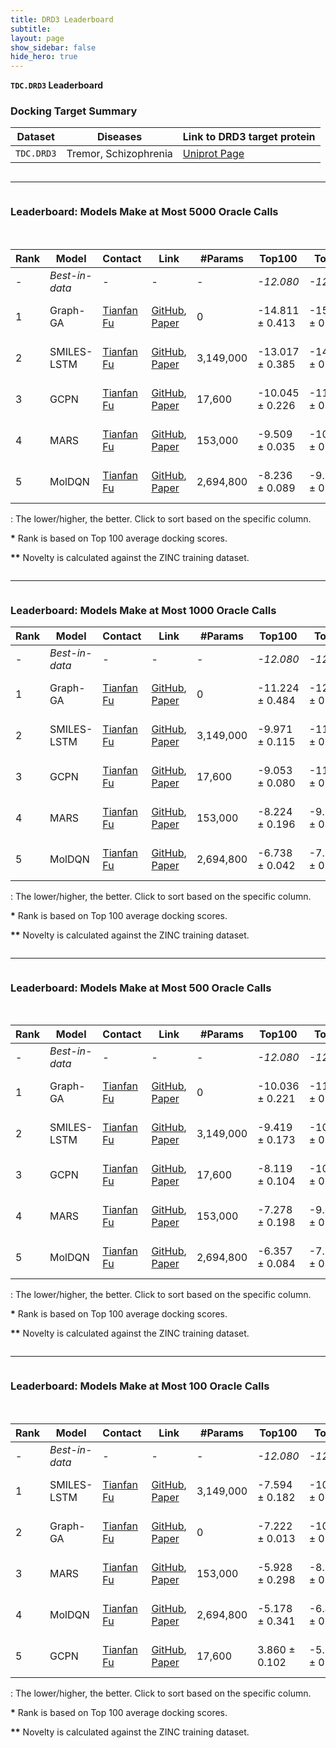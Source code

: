 ```yaml
---
title: DRD3 Leaderboard
subtitle:
layout: page
show_sidebar: false
hide_hero: true
---
```


<p class="is-size-3"><b><code>TDC.DRD3</code> Leaderboard</b></p>

### Docking Target Summary

<table class="table is-striped is-hoverable">
  <thead>
  <tr>
    <th>Dataset</th>
    <th>Diseases</th>
    <th>Link to DRD3 target protein</th>
  </tr>
  </thead>
  <tr>
    <td><code>TDC.DRD3</code></td>
    <td>Tremor, Schizophrenia</td>
    <td><a href="https://www.uniprot.org/uniprot/P35462">Uniprot Page</a></td>
  </tr>
</table>

<div class="column is-12">
    <hr />
</div>

### Leaderboard: Models Make at Most 5000 Oracle Calls 


<table class="table is-striped is-hoverable" id="A">
  <thead>
  <tr>
   <!--When a header is clicked, run the sortTable function, with a parameter, 0 for sorting by names, 1 for sorting by country:-->  
    <th>Rank</th>
    <th>Model</th>
    <th>Contact</th>
    <th>Link</th>
    <th>#Params</th>
    <th onclick="sortTable(5, 'A', 'asc')">Top100<i class="fas fa-long-arrow-alt-down"></i></th>
    <th onclick="sortTable(6, 'A', 'asc')">Top10<i class="fas fa-long-arrow-alt-down"></i></th>
    <th onclick="sortTable(7, 'A', 'asc')">Top1<i class="fas fa-long-arrow-alt-down"></i></th>
    <th onclick="sortTable(8, 'A', 'dsc')">Diver.<i class="fas fa-long-arrow-alt-up"></i></th>
    <th onclick="sortTable(9, 'A', 'dsc')">Novel.<i class="fas fa-long-arrow-alt-up"></i></th>
    <th onclick="sortTable(10, 'A', 'dsc')">%Pass<i class="fas fa-long-arrow-alt-up"></i></th>
    <th onclick="sortTable(11, 'A', 'asc')">Top 1-P<i class="fas fa-long-arrow-alt-down"></i></th>
    <th onclick="sortTable(12, 'A', 'asc')">M1<i class="fas fa-long-arrow-alt-down"></i></th>
    <th>Molecules</th>

  </tr>
</thead>

<tr> 
  <td> - </td> 
  <td> <i>Best-in-data</i> </td> 
  <td> - </td> 
  <td> - </td> 
  <td> - </td> 
  <td><i>-12.080</i> </td> 
  <td><i>-12.590</i> </td> 
  <td><i>-12.800</i> </td> 
  <td><i>0.864</i> </td> 
  <td> - </td> 
  <td><i>0.780</i> </td> 
  <td><i>-11.700</i></td> 
  <td><i>5.100</i> </td> 
  <td> <a href='/benchmark/docking_group/smiles/drd3/best_in_data_smiles'> Link </a> </td> 

</tr>

<tr> 
  <td> 1 </td> 
  <td> Graph-GA </td> 
  <td><a href="mailto:tfu42@gatech.edu">Tianfan Fu</a></td> 
  <td><a href="https://github.com/futianfan/guacamol_tdc"> GitHub</a>, <a href="https://pubs.rsc.org/en/content/articlelanding/2019/sc/c8sc05372c#!divAbstract">Paper </a></td> 
  <td> 0 </td> 
  <td>-14.811 <span>&#177;</span> 0.413 </td> 
  <td>-15.930 <span>&#177;</span> 0.336 </td> 
  <td>-16.533 <span>&#177;</span> 0.309 </td> 
  <td>0.626 <span>&#177;</span> 0.092 </td> 
  <td>1.000 <span>&#177;</span> 0.000 </td> 
  <td>0.393 <span>&#177;</span> 0.308 </td> 
  <td>-14.267 <span>&#177;</span> 0.450 </td> 
  <td>9.669 <span>&#177;</span> 0.468 </td> 
  <td> <a href='/benchmark/docking_group/smiles/drd3/graph-ga_smiles/#graph-ga-5000-maximum-calls-top-generated-molecules'> Link </a> </td> 
</tr>
<tr> 
  <td> 2 </td> 
  <td> SMILES-LSTM </td> 
  <td><a href="mailto:tfu42@gatech.edu">Tianfan Fu</a></td> 
  <td><a href="https://github.com/futianfan/guacamol_tdc"> GitHub</a>, <a href="https://pubs.acs.org/doi/10.1021/acscentsci.7b00512">Paper </a></td> 
  <td> 3,149,000 </td> 
  <td>-13.017 <span>&#177;</span> 0.385 </td> 
  <td>-14.030 <span>&#177;</span> 0.421 </td> 
  <td>-14.533 <span>&#177;</span> 0.525 </td> 
  <td>0.740 <span>&#177;</span> 0.056 </td> 
  <td>1.000 <span>&#177;</span> 0.000 </td> 
  <td>0.257 <span>&#177;</span> 0.103 </td> 
  <td>-12.533 <span>&#177;</span> 0.403 </td> 
  <td>5.826 <span>&#177;</span> 1.908 </td> 
  <td> <a href='/benchmark/docking_group/smiles/drd3/smiles-lstm_smiles/#smiles-lstm-5000-maximum-calls-top-generated-molecules'> Link </a> </td> 
</tr>
<tr> 
  <td> 3 </td> 
  <td> GCPN </td> 
  <td><a href="mailto:tfu42@gatech.edu">Tianfan Fu</a></td> 
  <td><a href="https://github.com/futianfan/GCPN"> GitHub</a>, <a href="https://arxiv.org/abs/1806.02473">Paper </a></td> 
  <td> 17,600 </td> 
  <td>-10.045 <span>&#177;</span> 0.226 </td> 
  <td>-11.483 <span>&#177;</span> 0.581 </td> 
  <td>-12.300 <span>&#177;</span> 0.993 </td> 
  <td>0.922 <span>&#177;</span> 0.002 </td> 
  <td>1.000 <span>&#177;</span> 0.000 </td> 
  <td>0.167 <span>&#177;</span> 0.045 </td> 
  <td>-9.367 <span>&#177;</span> 0.170 </td> 
  <td>10.000 <span>&#177;</span> 0.000 </td> 
  <td> <a href='/benchmark/docking_group/smiles/drd3/gcpn_smiles/#gcpn-5000-maximum-calls-top-generated-molecules'> Link </a> </td> 
</tr>
<tr> 
  <td> 4 </td> 
  <td> MARS </td> 
  <td><a href="mailto:tfu42@gatech.edu">Tianfan Fu</a></td> 
  <td><a href="https://github.com/futianfan/MARS"> GitHub</a>, <a href="https://openreview.net/pdf?id=kHSu4ebxFXY">Paper </a></td> 
  <td> 153,000 </td> 
  <td>-9.509 <span>&#177;</span> 0.035 </td> 
  <td>-10.693 <span>&#177;</span> 0.172 </td> 
  <td>-11.433 <span>&#177;</span> 0.450 </td> 
  <td>0.873 <span>&#177;</span> 0.002 </td> 
  <td>1.000 <span>&#177;</span> 0.000 </td> 
  <td>0.527 <span>&#177;</span> 0.087 </td> 
  <td>-9.000 <span>&#177;</span> 0.082 </td> 
  <td>7.073 <span>&#177;</span> 0.798 </td> 
  <td> <a href='/benchmark/docking_group/smiles/drd3/mars_smiles/#mars-5000-maximum-calls-top-generated-molecules'> Link </a> </td> 
</tr>
<tr> 
  <td> 5 </td> 
  <td> MolDQN </td> 
  <td><a href="mailto:tfu42@gatech.edu">Tianfan Fu</a></td> 
  <td><a href="https://github.com/futianfan/mol_dqn_docking"> GitHub</a>, <a href="https://www.nature.com/articles/s41598-019-47148-x">Paper </a></td> 
  <td> 2,694,800 </td> 
  <td>-8.236 <span>&#177;</span> 0.089 </td> 
  <td>-9.348 <span>&#177;</span> 0.188 </td> 
  <td>-9.990 <span>&#177;</span> 0.194 </td> 
  <td>0.893 <span>&#177;</span> 0.005 </td> 
  <td>1.000 <span>&#177;</span> 0.000 </td> 
  <td>0.023 <span>&#177;</span> 0.012 </td> 
  <td>-7.980 <span>&#177;</span> 0.112 </td> 
  <td>10.000 <span>&#177;</span> 0.000 </td> 
  <td> <a href='/benchmark/docking_group/smiles/drd3/moldqn_smiles/#moldqn-5000-maximum-calls-top-generated-molecules'> Link </a> </td> 
</tr>
​


</table>

<i class="fas fa-long-arrow-alt-down"></i><i class="fas fa-long-arrow-alt-up"></i>: The lower/higher, the better. Click <i class="fas fa-long-arrow-alt-down"></i><i class="fas fa-long-arrow-alt-up"></i> to sort based on the specific column.

<b>\*</b> Rank is based on Top 100 average docking scores.

<b>\*\*</b> Novelty is calculated against the ZINC training dataset. 

<div class="column is-12">
    <hr />
</div>

### Leaderboard: Models Make at Most 1000 Oracle Calls


<table class="table is-striped is-hoverable" id="1000">
  <thead>
  <tr>
   <!--When a header is clicked, run the sortTable function, with a parameter, 0 for sorting by names, 1 for sorting by country:-->  
    <th>Rank</th>
    <th>Model</th>
    <th>Contact</th>
    <th>Link</th>
    <th>#Params</th>
    <th onclick="sortTable(5, '1000', 'asc')">Top100<i class="fas fa-long-arrow-alt-down"></i></th>
    <th onclick="sortTable(6, '1000', 'asc')">Top10<i class="fas fa-long-arrow-alt-down"></i></th>
    <th onclick="sortTable(7, '1000', 'asc')">Top1<i class="fas fa-long-arrow-alt-down"></i></th>
    <th onclick="sortTable(8, '1000', 'dsc')">Diver.<i class="fas fa-long-arrow-alt-up"></i></th>
    <th onclick="sortTable(9, '1000', 'dsc')">Novel.<i class="fas fa-long-arrow-alt-up"></i></th>
    <th onclick="sortTable(10, '1000', 'dsc')">%Pass<i class="fas fa-long-arrow-alt-up"></i></th>
    <th onclick="sortTable(11, '1000', 'asc')">Top 1-P<i class="fas fa-long-arrow-alt-down"></i></th>
    <th onclick="sortTable(12, '1000', 'asc')">M1<i class="fas fa-long-arrow-alt-down"></i></th>
    <th>Molecules</th>

  </tr>
</thead>

<tr> 
  <td> - </td> 
  <td> <i>Best-in-data</i> </td> 
  <td> - </td> 
  <td> - </td> 
  <td> - </td> 
  <td><i>-12.080</i> </td> 
  <td><i>-12.590</i> </td> 
  <td><i>-12.800</i> </td> 
  <td><i>0.864</i> </td> 
  <td> - </td> 
  <td><i>0.780</i> </td> 
  <td><i>-11.700</i></td> 
  <td><i>5.100</i> </td> 
  <td> <a href='/benchmark/docking_group/smiles/drd3/best_in_data_smiles'> Link </a> </td> 

</tr>

<tr> 
  <td> 1 </td> 
  <td> Graph-GA </td> 
  <td><a href="mailto:tfu42@gatech.edu">Tianfan Fu</a></td> 
  <td><a href="https://github.com/futianfan/guacamol_tdc"> GitHub</a>, <a href="https://pubs.rsc.org/en/content/articlelanding/2019/sc/c8sc05372c#!divAbstract">Paper </a></td> 
  <td> 0 </td> 
  <td>-11.224 <span>&#177;</span> 0.484 </td> 
  <td>-12.400 <span>&#177;</span> 0.782 </td> 
  <td>-13.233 <span>&#177;</span> 0.713 </td> 
  <td>0.815 <span>&#177;</span> 0.046 </td> 
  <td>1.000 <span>&#177;</span> 0.000 </td> 
  <td>0.777 <span>&#177;</span> 0.096 </td> 
  <td>-10.600 <span>&#177;</span> 0.374 </td> 
  <td>7.695 <span>&#177;</span> 0.909 </td> 
  <td> <a href='/benchmark/docking_group/smiles/drd3/graph-ga_smiles/#graph-ga-1000-maximum-calls-top-generated-molecules'> Link </a> </td> 
</tr>
<tr> 
  <td> 2 </td> 
  <td> SMILES-LSTM </td> 
  <td><a href="mailto:tfu42@gatech.edu">Tianfan Fu</a></td> 
  <td><a href="https://github.com/futianfan/guacamol_tdc"> GitHub</a>, <a href="https://pubs.acs.org/doi/10.1021/acscentsci.7b00512">Paper </a></td> 
  <td> 3,149,000 </td> 
  <td>-9.971 <span>&#177;</span> 0.115 </td> 
  <td>-11.163 <span>&#177;</span> 0.141 </td> 
  <td>-11.967 <span>&#177;</span> 0.205 </td> 
  <td>0.871 <span>&#177;</span> 0.004 </td> 
  <td>1.000 <span>&#177;</span> 0.000 </td> 
  <td>0.777 <span>&#177;</span> 0.026 </td> 
  <td>-9.367 <span>&#177;</span> 0.094 </td> 
  <td>4.818 <span>&#177;</span> 0.541 </td> 
  <td> <a href='/benchmark/docking_group/smiles/drd3/smiles-lstm_smiles/#smiles-lstm-1000-maximum-calls-top-generated-molecules'> Link </a> </td> 
</tr>
<tr> 
  <td> 3 </td> 
  <td> GCPN </td> 
  <td><a href="mailto:tfu42@gatech.edu">Tianfan Fu</a></td> 
  <td><a href="https://github.com/futianfan/GCPN"> GitHub</a>, <a href="https://arxiv.org/abs/1806.02473">Paper </a></td> 
  <td> 17,600 </td> 
  <td>-9.053 <span>&#177;</span> 0.080 </td> 
  <td>-11.027 <span>&#177;</span> 0.273 </td> 
  <td>-12.033 <span>&#177;</span> 0.618 </td> 
  <td>0.913 <span>&#177;</span> 0.001 </td> 
  <td>1.000 <span>&#177;</span> 0.000 </td> 
  <td>0.170 <span>&#177;</span> 0.022 </td> 
  <td>-8.167 <span>&#177;</span> 0.047 </td> 
  <td>10.000 <span>&#177;</span> 0.000 </td> 
  <td> <a href='/benchmark/docking_group/smiles/drd3/gcpn_smiles/#gcpn-1000-maximum-calls-top-generated-molecules'> Link </a> </td> 
</tr>
<tr> 
  <td> 4 </td> 
  <td> MARS </td> 
  <td><a href="mailto:tfu42@gatech.edu">Tianfan Fu</a></td> 
  <td><a href="https://github.com/futianfan/MARS"> GitHub</a>, <a href="https://openreview.net/pdf?id=kHSu4ebxFXY">Paper </a></td> 
  <td> 153,000 </td> 
  <td>-8.224 <span>&#177;</span> 0.196 </td> 
  <td>-9.843 <span>&#177;</span> 0.068 </td> 
  <td>-11.100 <span>&#177;</span> 0.141 </td> 
  <td>0.871 <span>&#177;</span> 0.004 </td> 
  <td>1.000 <span>&#177;</span> 0.000 </td> 
  <td>0.563 <span>&#177;</span> 0.052 </td> 
  <td>-7.367 <span>&#177;</span> 0.205 </td> 
  <td>6.037 <span>&#177;</span> 0.137 </td> 
  <td> <a href='/benchmark/docking_group/smiles/drd3/mars_smiles/#mars-1000-maximum-calls-top-generated-molecules'> Link </a> </td> 
</tr>
<tr> 
  <td> 5 </td> 
  <td> MolDQN </td> 
  <td><a href="mailto:tfu42@gatech.edu">Tianfan Fu</a></td> 
  <td><a href="https://github.com/futianfan/mol_dqn_docking"> GitHub</a>, <a href="https://www.nature.com/articles/s41598-019-47148-x">Paper </a></td> 
  <td> 2,694,800 </td> 
  <td>-6.738 <span>&#177;</span> 0.042 </td> 
  <td>-7.506 <span>&#177;</span> 0.085 </td> 
  <td>-7.800 <span>&#177;</span> 0.042 </td> 
  <td>0.904 <span>&#177;</span> 0.001 </td> 
  <td>1.000 <span>&#177;</span> 0.000 </td> 
  <td>0.033 <span>&#177;</span> 0.005 </td> 
  <td>-6.450 <span>&#177;</span> 0.085 </td> 
  <td>10.000 <span>&#177;</span> 0.000 </td> 
  <td> <a href='/benchmark/docking_group/smiles/drd3/moldqn_smiles/#moldqn-1000-maximum-calls-top-generated-molecules'> Link </a> </td> 
</tr>


</table>
<i class="fas fa-long-arrow-alt-down"></i><i class="fas fa-long-arrow-alt-up"></i>: The lower/higher, the better. Click <i class="fas fa-long-arrow-alt-down"></i><i class="fas fa-long-arrow-alt-up"></i> to sort based on the specific column.

<b>\*</b> Rank is based on Top 100 average docking scores.

<b>\*\*</b> Novelty is calculated against the ZINC training dataset.

<div class="column is-12">
    <hr />
</div>

### Leaderboard: Models Make at Most 500 Oracle Calls


<table class="table is-striped is-hoverable" id="500">
  <thead>
  <tr>
   <!--When a header is clicked, run the sortTable function, with a parameter, 0 for sorting by names, 1 for sorting by country:-->  
    <th>Rank</th>
    <th>Model</th>
    <th>Contact</th>
    <th>Link</th>
    <th>#Params</th>
    <th onclick="sortTable(5, '500', 'asc')">Top100<i class="fas fa-long-arrow-alt-down"></i></th>
    <th onclick="sortTable(6, '500', 'asc')">Top10<i class="fas fa-long-arrow-alt-down"></i></th>
    <th onclick="sortTable(7, '500', 'asc')">Top1<i class="fas fa-long-arrow-alt-down"></i></th>
    <th onclick="sortTable(8, '500', 'dsc')">Diver.<i class="fas fa-long-arrow-alt-up"></i></th>
    <th onclick="sortTable(9, '500', 'dsc')">Novel.<i class="fas fa-long-arrow-alt-up"></i></th>
    <th onclick="sortTable(10, '500', 'dsc')">%Pass<i class="fas fa-long-arrow-alt-up"></i></th>
    <th onclick="sortTable(11, '500', 'asc')">Top 1-P<i class="fas fa-long-arrow-alt-down"></i></th>
    <th onclick="sortTable(12, '500', 'asc')">M1<i class="fas fa-long-arrow-alt-down"></i></th>
    <th>Molecules</th>

  </tr>
</thead>

<tr> 
  <td> - </td> 
  <td> <i>Best-in-data</i> </td> 
  <td> - </td> 
  <td> - </td> 
  <td> - </td> 
  <td><i>-12.080</i> </td> 
  <td><i>-12.590</i> </td> 
  <td><i>-12.800</i> </td> 
  <td><i>0.864</i> </td> 
  <td> - </td> 
  <td><i>0.780</i> </td> 
  <td><i>-11.700</i></td> 
  <td><i>5.100</i> </td>
  <td> <a href='/benchmark/docking_group/smiles/drd3/best_in_data_smiles'> Link </a> </td> 
 
</tr>

 <tr> 
  <td> 1 </td> 
  <td> Graph-GA </td> 
  <td><a href="mailto:tfu42@gatech.edu">Tianfan Fu</a></td> 
  <td><a href="https://github.com/futianfan/guacamol_tdc"> GitHub</a>, <a href="https://pubs.rsc.org/en/content/articlelanding/2019/sc/c8sc05372c#!divAbstract">Paper </a></td> 
  <td> 0 </td> 
  <td>-10.036 <span>&#177;</span> 0.221 </td> 
  <td>-11.527 <span>&#177;</span> 0.533 </td> 
  <td>-12.500 <span>&#177;</span> 0.748 </td> 
  <td>0.857 <span>&#177;</span> 0.005 </td> 
  <td>1.000 <span>&#177;</span> 0.000 </td> 
  <td>0.710 <span>&#177;</span> 0.080 </td> 
  <td>-9.300 <span>&#177;</span> 0.163 </td> 
  <td>6.493 <span>&#177;</span> 0.341 </td> 
  <td> <a href='/benchmark/docking_group/smiles/drd3/graph-ga_smiles/#graph-ga-500-maximum-calls-top-generated-molecules'> Link </a> </td> 
</tr>
<tr> 
  <td> 2 </td> 
  <td> SMILES-LSTM </td> 
  <td><a href="mailto:tfu42@gatech.edu">Tianfan Fu</a></td> 
  <td><a href="https://github.com/futianfan/guacamol_tdc"> GitHub</a>, <a href="https://pubs.acs.org/doi/10.1021/acscentsci.7b00512">Paper </a></td> 
  <td> 3,149,000 </td> 
  <td>-9.419 <span>&#177;</span> 0.173 </td> 
  <td>-10.687 <span>&#177;</span> 0.335 </td> 
  <td>-11.367 <span>&#177;</span> 0.579 </td> 
  <td>0.875 <span>&#177;</span> 0.005 </td> 
  <td>1.000 <span>&#177;</span> 0.000 </td> 
  <td>0.727 <span>&#177;</span> 0.012 </td> 
  <td>-8.767 <span>&#177;</span> 0.170 </td> 
  <td>5.787 <span>&#177;</span> 0.934 </td> 
  <td> <a href='/benchmark/docking_group/smiles/drd3/smiles-lstm_smiles/#smiles-lstm-500-maximum-calls-top-generated-molecules'> Link </a> </td> 
</tr>
<tr> 
  <td> 3 </td> 
  <td> GCPN </td> 
  <td><a href="mailto:tfu42@gatech.edu">Tianfan Fu</a></td> 
  <td><a href="https://github.com/futianfan/GCPN"> GitHub</a>, <a href="https://arxiv.org/abs/1806.02473">Paper </a></td> 
  <td> 17,600 </td> 
  <td>-8.119 <span>&#177;</span> 0.104 </td> 
  <td>-10.230 <span>&#177;</span> 0.354 </td> 
  <td>-11.967 <span>&#177;</span> 0.680 </td> 
  <td>0.914 <span>&#177;</span> 0.001 </td> 
  <td>1.000 <span>&#177;</span> 0.000 </td> 
  <td>0.127 <span>&#177;</span> 0.005 </td> 
  <td>-7.200 <span>&#177;</span> 0.141 </td> 
  <td>10.000 <span>&#177;</span> 0.000 </td> 
  <td> <a href='/benchmark/docking_group/smiles/drd3/gcpn_smiles/#gcpn-500-maximum-calls-top-generated-molecules'> Link </a> </td> 
</tr>
<tr> 
  <td> 4 </td> 
  <td> MARS </td> 
  <td><a href="mailto:tfu42@gatech.edu">Tianfan Fu</a></td> 
  <td><a href="https://github.com/futianfan/MARS"> GitHub</a>, <a href="https://openreview.net/pdf?id=kHSu4ebxFXY">Paper </a></td> 
  <td> 153,000 </td> 
  <td>-7.278 <span>&#177;</span> 0.198 </td> 
  <td>-9.067 <span>&#177;</span> 0.377 </td> 
  <td>-9.833 <span>&#177;</span> 0.309 </td> 
  <td>0.866 <span>&#177;</span> 0.005 </td> 
  <td>1.000 <span>&#177;</span> 0.000 </td> 
  <td>0.660 <span>&#177;</span> 0.050 </td> 
  <td>-6.100 <span>&#177;</span> 0.141 </td> 
  <td>5.827 <span>&#177;</span> 0.937 </td> 
  <td> <a href='/benchmark/docking_group/smiles/drd3/mars_smiles/#mars-500-maximum-calls-top-generated-molecules'> Link </a> </td> 
</tr>
<tr> 
  <td> 5 </td> 
  <td> MolDQN </td> 
  <td><a href="mailto:tfu42@gatech.edu">Tianfan Fu</a></td> 
  <td><a href="https://github.com/futianfan/mol_dqn_docking"> GitHub</a>, <a href="https://www.nature.com/articles/s41598-019-47148-x">Paper </a></td> 
  <td> 2,694,800 </td> 
  <td>-6.357 <span>&#177;</span> 0.084 </td> 
  <td>-7.173 <span>&#177;</span> 0.166 </td> 
  <td>-7.620 <span>&#177;</span> 0.185 </td> 
  <td>0.903 <span>&#177;</span> 0.002 </td> 
  <td>1.000 <span>&#177;</span> 0.000 </td> 
  <td>0.030 <span>&#177;</span> 0.016 </td> 
  <td>-6.030 <span>&#177;</span> 0.073 </td> 
  <td>10.000 <span>&#177;</span> 0.000 </td> 
  <td> <a href='/benchmark/docking_group/smiles/drd3/moldqn_smiles/#moldqn-500-maximum-calls-top-generated-molecules'> Link </a> </td> 
</tr>
​

</table>

<i class="fas fa-long-arrow-alt-down"></i><i class="fas fa-long-arrow-alt-up"></i>: The lower/higher, the better. Click <i class="fas fa-long-arrow-alt-down"></i><i class="fas fa-long-arrow-alt-up"></i> to sort based on the specific column.

<b>\*</b> Rank is based on Top 100 average docking scores.

<b>\*\*</b> Novelty is calculated against the ZINC training dataset.

<div class="column is-12">
    <hr />
</div>

### Leaderboard: Models Make at Most 100 Oracle Calls


<table class="table is-striped is-hoverable" id="100">
  <thead>
  <tr>
   <!--When a header is clicked, run the sortTable function, with a parameter, 0 for sorting by names, 1 for sorting by country:-->  
    <th>Rank</th>
    <th>Model</th>
    <th>Contact</th>
    <th>Link</th>
    <th>#Params</th>
    <th onclick="sortTable(5, '100', 'asc')">Top100<i class="fas fa-long-arrow-alt-down"></i></th>
    <th onclick="sortTable(6, '100', 'asc')">Top10<i class="fas fa-long-arrow-alt-down"></i></th>
    <th onclick="sortTable(7, '100', 'asc')">Top1<i class="fas fa-long-arrow-alt-down"></i></th>
    <th onclick="sortTable(8, '100', 'dsc')">Diver.<i class="fas fa-long-arrow-alt-up"></i></th>
    <th onclick="sortTable(9, '100', 'dsc')">Novel.<i class="fas fa-long-arrow-alt-up"></i></th>
    <th onclick="sortTable(10, '100', 'dsc')">%Pass<i class="fas fa-long-arrow-alt-up"></i></th>
    <th onclick="sortTable(11, '100', 'asc')">Top 1-P<i class="fas fa-long-arrow-alt-down"></i></th>
    <th onclick="sortTable(12, '100', 'asc')">M1<i class="fas fa-long-arrow-alt-down"></i></th>
    <th>Molecules</th>

  </tr>
</thead>

<tr> 
  <td> - </td> 
  <td> <i>Best-in-data</i> </td> 
  <td> - </td> 
  <td> - </td> 
  <td> - </td> 
  <td><i>-12.080</i> </td> 
  <td><i>-12.590</i> </td> 
  <td><i>-12.800</i> </td> 
  <td><i>0.864</i> </td> 
  <td> - </td> 
  <td><i>0.780</i> </td> 
  <td><i>-11.700</i></td> 
  <td><i>5.100</i> </td> 
  <td> <a href='/benchmark/docking_group/smiles/drd3/best_in_data_smiles'> Link </a> </td> 

</tr>

<tr> 
  <td> 1 </td> 
  <td> SMILES-LSTM </td> 
  <td><a href="mailto:tfu42@gatech.edu">Tianfan Fu</a></td> 
  <td><a href="https://github.com/futianfan/guacamol_tdc"> GitHub</a>, <a href="https://pubs.acs.org/doi/10.1021/acscentsci.7b00512">Paper </a></td> 
  <td> 3,149,000 </td> 
  <td>-7.594 <span>&#177;</span> 0.182 </td> 
  <td>-10.033 <span>&#177;</span> 0.186 </td> 
  <td>-11.133 <span>&#177;</span> 0.634 </td> 
  <td>0.884 <span>&#177;</span> 0.002 </td> 
  <td>1.000 <span>&#177;</span> 0.000 </td> 
  <td>0.763 <span>&#177;</span> 0.019 </td> 
  <td>-1.100 <span>&#177;</span> 1.417 </td> 
  <td>5.219 <span>&#177;</span> 0.247 </td> 
  <td> <a href='/benchmark/docking_group/smiles/drd3/smiles-lstm_smiles/#smiles-lstm-100-maximum-calls-top-generated-molecules'> Link </a> </td> 
</tr>
<tr> 
  <td> 2 </td> 
  <td> Graph-GA </td> 
  <td><a href="mailto:tfu42@gatech.edu">Tianfan Fu</a></td> 
  <td><a href="https://github.com/futianfan/guacamol_tdc"> GitHub</a>, <a href="https://pubs.rsc.org/en/content/articlelanding/2019/sc/c8sc05372c#!divAbstract">Paper </a></td> 
  <td> 0 </td> 
  <td>-7.222 <span>&#177;</span> 0.013 </td> 
  <td>-10.177 <span>&#177;</span> 0.158 </td> 
  <td>-11.767 <span>&#177;</span> 1.087 </td> 
  <td>0.885 <span>&#177;</span> 0.001 </td> 
  <td>1.000 <span>&#177;</span> 0.000 </td> 
  <td>0.693 <span>&#177;</span> 0.037 </td> 
  <td>0.000 <span>&#177;</span> 0.000 </td> 
  <td>5.223 <span>&#177;</span> 0.256 </td> 
  <td> <a href='/benchmark/docking_group/smiles/drd3/graph-ga_smiles/#graph-ga-100-maximum-calls-top-generated-molecules'> Link </a> </td> 
</tr>
<tr> 
  <td> 3 </td> 
  <td> MARS </td> 
  <td><a href="mailto:tfu42@gatech.edu">Tianfan Fu</a></td> 
  <td><a href="https://github.com/futianfan/MARS"> GitHub</a>, <a href="https://openreview.net/pdf?id=kHSu4ebxFXY">Paper </a></td> 
  <td> 153,000 </td> 
  <td>-5.928 <span>&#177;</span> 0.298 </td> 
  <td>-8.133 <span>&#177;</span> 0.328 </td> 
  <td>-9.100 <span>&#177;</span> 0.712 </td> 
  <td>0.873 <span>&#177;</span> 0.010 </td> 
  <td>1.000 <span>&#177;</span> 0.000 </td> 
  <td>0.807 <span>&#177;</span> 0.033 </td> 
  <td>-3.633 <span>&#177;</span> 0.946 </td> 
  <td>4.470 <span>&#177;</span> 1.047 </td> 
  <td> <a href='/benchmark/docking_group/smiles/drd3/mars_smiles/#mars-100-maximum-calls-top-generated-molecules'> Link </a> </td> 
</tr>
<tr> 
  <td> 4 </td> 
  <td> MolDQN </td> 
  <td><a href="mailto:tfu42@gatech.edu">Tianfan Fu</a></td> 
  <td><a href="https://github.com/futianfan/mol_dqn_docking"> GitHub</a>, <a href="https://www.nature.com/articles/s41598-019-47148-x">Paper </a></td> 
  <td> 2,694,800 </td> 
  <td>-5.178 <span>&#177;</span> 0.341 </td> 
  <td>-6.438 <span>&#177;</span> 0.176 </td> 
  <td>-7.020 <span>&#177;</span> 0.194 </td> 
  <td>0.907 <span>&#177;</span> 0.001 </td> 
  <td>1.000 <span>&#177;</span> 0.000 </td> 
  <td>0.017 <span>&#177;</span> 0.012 </td> 
  <td>-3.630 <span>&#177;</span> 2.588 </td> 
  <td>10.000 <span>&#177;</span> 0.000 </td> 
  <td> <a href='/benchmark/docking_group/smiles/drd3/moldqn_smiles/#moldqn-100-maximum-calls-top-generated-molecules'> Link </a> </td> 
</tr>
<tr> 
  <td> 5 </td> 
  <td> GCPN </td> 
  <td><a href="mailto:tfu42@gatech.edu">Tianfan Fu</a></td> 
  <td><a href="https://github.com/futianfan/GCPN"> GitHub</a>, <a href="https://arxiv.org/abs/1806.02473">Paper </a></td> 
  <td> 17,600 </td> 
  <td>3.860 <span>&#177;</span> 0.102 </td> 
  <td>-5.617 <span>&#177;</span> 0.413 </td> 
  <td>-11.633 <span>&#177;</span> 2.217 </td> 
  <td>0.909 <span>&#177;</span> 0.001 </td> 
  <td>1.000 <span>&#177;</span> 0.000 </td> 
  <td>0.093 <span>&#177;</span> 0.009 </td> 
  <td>7.667 <span>&#177;</span> 0.262 </td> 
  <td>10.000 <span>&#177;</span> 0.000 </td> 
  <td> <a href='/benchmark/docking_group/smiles/drd3/gcpn_smiles/#gcpn-100-maximum-calls-top-generated-molecules'> Link </a> </td> 
</tr>

​

</table>

<i class="fas fa-long-arrow-alt-down"></i><i class="fas fa-long-arrow-alt-up"></i>: The lower/higher, the better. Click <i class="fas fa-long-arrow-alt-down"></i><i class="fas fa-long-arrow-alt-up"></i> to sort based on the specific column.

<b>\*</b> Rank is based on Top 100 average docking scores.

<b>\*\*</b> Novelty is calculated against the ZINC training dataset.

<script>
function sortTable(n, name, d) {
  var table, rows, switching, i, x, y, shouldSwitch, dir, switchcount = 0;
  table = document.getElementById(name);
  switching = true;
  //Set the sorting direction to ascending:
  if (d == 'desc'){
    dir = "desc"; 
  } else{
    dir = "asc"; 
  }
  
  /*Make a loop that will continue until
  no switching has been done:*/
  while (switching) {
    //start by saying: no switching is done:
    switching = false;
    rows = table.rows;
    /*Loop through all table rows (except the
    first, which contains table headers):*/
    for (i = 1; i < (rows.length - 1); i++) {
      //start by saying there should be no switching:
      shouldSwitch = false;
      /*Get the two elements you want to compare,
      one from current row and one from the next:*/
      x = rows[i].getElementsByTagName("TD")[n];
      y = rows[i + 1].getElementsByTagName("TD")[n];
      /*check if the two rows should switch place,
      based on the direction, asc or desc:*/
      if (dir == "asc") {
        if (Number(x.innerHTML.substring(0,5)) > Number(y.innerHTML.substring(0,5))) {
          //if so, mark as a switch and break the loop:
          shouldSwitch= true;
          break;
        }
      } else if (dir == "desc") {
        if (Number(x.innerHTML.substring(0,5)) < Number(y.innerHTML.substring(0,5))) {
          //if so, mark as a switch and break the loop:
          shouldSwitch = true;
          break;
        }
      }
    }
    if (shouldSwitch) {
      /*If a switch has been marked, make the switch
      and mark that a switch has been done:*/
      rows[i].parentNode.insertBefore(rows[i + 1], rows[i]);
      switching = true;
      //Each time a switch is done, increase this count by 1:
      switchcount ++;      
    } else {
      /*If no switching has been done AND the direction is "asc",
      set the direction to "desc" and run the while loop again.*/
      if (d == 'desc'){
        if (switchcount == 0 && dir == "desc") {
          dir = "asc";
          switching = true;
        }
      } else{
        if (switchcount == 0 && dir == "asc") {
          dir = "desc";
          switching = true;
        }
      }
    }
  }
}
</script>
